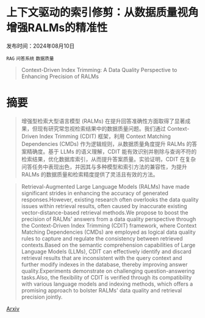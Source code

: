 # 上下文驱动的索引修剪：从数据质量视角增强RALMs的精准性

发布时间：2024年08月10日

`RAG` `问答系统` `数据质量`

> Context-Driven Index Trimming: A Data Quality Perspective to Enhancing Precision of RALMs

# 摘要

> 增强型检索大型语言模型 (RALMs) 在提升回答准确性方面取得了显著成果，但现有研究常忽视检索结果中的数据质量问题。我们通过 Context-Driven Index Trimming (CDIT) 框架，利用 Context Matching Dependencies (CMDs) 作为逻辑规则，从数据质量角度提升 RALMs 的答案精确度。基于 LLMs 的语义理解，CDIT 能有效识别并剔除与查询不符的检索结果，优化数据库索引，从而提升答案质量。实验证明，CDIT 在复杂问答任务中表现出色，并因其与多种模型和索引方法的兼容性，为提升 RALMs 的数据质量和检索精度提供了灵活且有效的方法。

> Retrieval-Augmented Large Language Models (RALMs) have made significant strides in enhancing the accuracy of generated responses.However, existing research often overlooks the data quality issues within retrieval results, often caused by inaccurate existing vector-distance-based retrieval methods.We propose to boost the precision of RALMs' answers from a data quality perspective through the Context-Driven Index Trimming (CDIT) framework, where Context Matching Dependencies (CMDs) are employed as logical data quality rules to capture and regulate the consistency between retrieved contexts.Based on the semantic comprehension capabilities of Large Language Models (LLMs), CDIT can effectively identify and discard retrieval results that are inconsistent with the query context and further modify indexes in the database, thereby improving answer quality.Experiments demonstrate on challenging question-answering tasks.Also, the flexibility of CDIT is verified through its compatibility with various language models and indexing methods, which offers a promising approach to bolster RALMs' data quality and retrieval precision jointly.

[Arxiv](https://arxiv.org/abs/2408.05524)